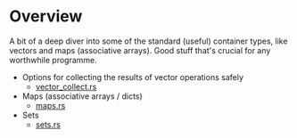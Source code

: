 # Overview

A bit of a deep diver into some of the standard (useful) container types, like vectors and maps (associative arrays). Good stuff that's crucial for any worthwhile programme.

* Options for collecting the results of vector operations safely
  * [vector_collect.rs](../5.containers/vector_collect.rs)
* Maps (associative arrays / dicts)
  * [maps.rs](../5.containers/maps.rs)
* Sets
  * [sets.rs](../5.containers/sets.rs)